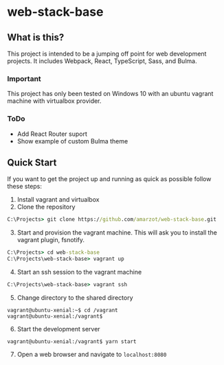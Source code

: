 # web-stack-base

## What is this?
This project is intended to be a jumping off point for web development projects. It includes Webpack, React, TypeScript, Sass, and Bulma. 
### Important
This project has only been tested on Windows 10 with an ubuntu vagrant machine with virtualbox provider.  

### ToDo
* Add React Router suport
* Show example of custom Bulma theme

## Quick Start
If you want to get the project up and running as quick as possible follow these steps:
1. Install vagrant and virtualbox
2. Clone the repository
```cmd
C:\Projects> git clone https://github.com/amarzot/web-stack-base.git
```
3. Start and provision the vagrant machine. This will ask you to install the vagrant plugin, fsnotify.
```cmd
C:\Projects> cd web-stack-base
C:\Projects\web-stack-base> vagrant up
```
4. Start an ssh session to the vagrant machine
```cmd
C:\Projects\web-stack-base> vagrant ssh
```
5. Change directory to the shared directory
```console
vagrant@ubuntu-xenial:~$ cd /vagrant
vagrant@ubuntu-xenial:/vagrant$
```
6. Start the development server
```console
vagrant@ubuntu-xenial:/vagrant$ yarn start
```
7. Open a web browser and navigate to `localhost:8080`

